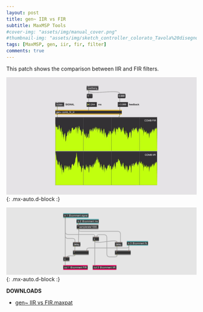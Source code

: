 ```yaml
---
layout: post
title: gen~ IIR vs FIR
subtitle: MaxMSP Tools
#cover-img: "assets/img/manual_cover.png"
#thumbnail-img: "assets/img/sketch_controller_colorato_Tavola%20disegno%201.png"
tags: [MaxMSP, gen, iir, fir, filter]
comments: true
---
```


This patch shows the comparison between IIR and FIR filters.

![](https://github.com/Velitch/velitch/blob/main/assets/img/img_maxmsp/gen~%20iir%20vs%20fir.gif?raw=true){: .mx-auto.d-block :}

![](https://github.com/Velitch/velitch/blob/main/assets/img/img_maxmsp/dsp~%20irr%20vs%20fir.png?raw=true){: .mx-auto.d-block :}

**DOWNLOADS**

  - [gen~ IIR vs FIR.maxpat](https://github.com/Velitch/BN_Musica_Elettronica/tree/main/IBN/COME-05-informatica-musicale-IBN/Filtri_gen/comb_fir_irr)
